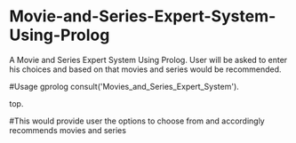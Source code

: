 # Movie-and-Series-Expert-System-Using-Prolog
A Movie and Series Expert System Using Prolog. User will be asked to enter his choices and based on that movies and series would be recommended.

#Usage
gprolog
consult('Movies_and_Series_Expert_System').

top.

#This would provide user the options to choose from and accordingly recommends movies and series
